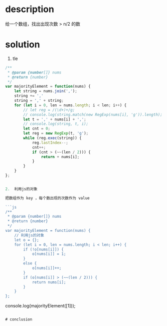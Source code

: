 # description

给一个数组，找出出现次数 > n/2 的数

# solution

1. tle

```js
/**
 * @param {number[]} nums
 * @return {number}
 */
var majorityElement = function(nums) {
    let string = nums.join(',');
    string += ','
    string = ',' + string;
    for (let i = 0, len = nums.length; i < len; i++) {
        // let reg = /(\d+)+/g;
        // console.log(string.match(new RegExp(nums[i], 'g')).length);
        let t = ',' + nums[i] + ',';
        // console.log(string, t, i);
        let cnt = 0;
        let reg = new RegExp(t, 'g');
        while (reg.exec(string)) {
            reg.lastIndex--;
            cnt++;
            if (cnt > (~~(len / 2))) {
                return + nums[i];
            }
        }
    }
};


2.  利用js的对象

把数组作为 key ，每个数出现的次数作为 value

```js
/**
 * @param {number[]} nums
 * @return {number}
 */
var majorityElement = function(nums) {
    // 利用js的对象
    let o = {};
    for (let i = 0, len = nums.length; i < len; i++) {
        if (!o[nums[i]]) {
            o[nums[i]] = 1;
        }
        else {
            o[nums[i]]++;
        }
        if (o[nums[i]] > (~~(len / 2))) {
            return nums[i];
        }
    }
};
```

console.log(majorityElement([1]));
```

# conclusion

